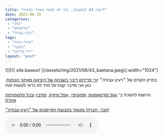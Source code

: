 ```yaml
---
title: "רעיון 43 (בקטנה). מתי לא לצאת מאיזור הנוחות?"
date: 2021-06-19
categories: 
 - "בלוג"
 - "פודקאסט"
 - "רעיון-עבודה"
tags: 
 - "איזור-נוחות"
 - "בקטנה"
 - "יורי-פרידמן"
layout: "post"
---
```


![]({{ site.baseurl }}/assets/img/2021/06/43_baktana.jpeg){:width="1024"}

בפרק הקודם של ״רעיון עבודה״ י[ורי פרידמן דיבר בשבחה של היציאה מאיזור הנוחות](https://he.gorelik.net/2021/06/12/%d7%a8%d7%a2%d7%99%d7%95%d7%9f-42-%d7%9e%d7%94-%d7%a8%d7%a2-%d7%91%d7%90%d7%99%d7%96%d7%95%d7%a8-%d7%94%d7%a0%d7%95%d7%97%d7%95%d7%aa/). כאן אני מדבר קצת על מתי לא כדאי לעשות זאת

הרשמו להסכת ב־ [גוגל פודקאסטס](https://podcasts.google.com/feed/aHR0cHM6Ly9mZWVkLnBvZGJlYW4uY29tL2JvcmlzZ29yZWxpa3BoZC9mZWVkLnhtbA), [ספוטיפיי](https://open.spotify.com/show/51XJ9Wd4A5xL1IfU0wHT2Y), [אפל מיוזיק](https://podcasts.apple.com/il/podcast/%D7%A8%D7%A2%D7%99%D7%95%D7%9F-%D7%A2%D7%91%D7%95%D7%93%D7%94-%D7%A0%D7%99%D7%94%D7%95%D7%9C-%D7%A9%D7%95%D7%95%D7%A7-%D7%A7%D7%A8%D7%99%D7%99%D7%A8%D7%94/id1542636914), [פודבין](https://borisgorelikphd.podbean.com/) [ובכל פלטפורמה אחרת](https://feed.podbean.com/borisgorelikphd/feed.xml)

[חבר, חברה! מקומך בקבוצת הפייסבוק של ״רעיון עבודה״!](https://www.facebook.com/reayonavodapodcast)

<audio controls src="https://mcdn.podbean.com/mf/web/4hnj3b/43_baktana1.mp3" class=" wp-block-audio"></audio>
